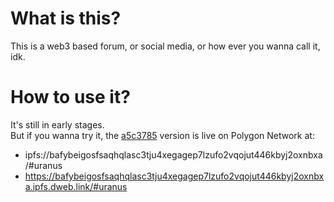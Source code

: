 # What is this?
This is a web3 based forum, or social media, or how ever you wanna call it, idk.

# How to use it?
It's still in early stages. <br />
But if you wanna try it, 
the <a href="https://github.com/jlord/sheetsee.js/commit/a5c3785ed8d6a35868bc169f07e40e889087fd2e">a5c3785</a> version is live on Polygon Network at: <br /> 
- ipfs://bafybeigosfsaqhqlasc3tju4xegagep7lzufo2vqojut446kbyj2oxnbxa/#uranus 
- https://bafybeigosfsaqhqlasc3tju4xegagep7lzufo2vqojut446kbyj2oxnbxa.ipfs.dweb.link/#uranus
